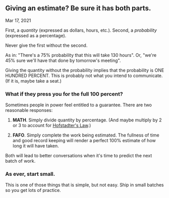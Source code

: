 ## Giving an estimate? Be sure it has both parts.

<div class="entry-meta">
<a class="entry-date published">Mar 17, 2021</a>
</div>

First, a *quantity* (expressed as dollars, hours, etc.).
Second, a *probability* (expressed as a percentage).

Never give the first without the second.

As in: "There's a 75% probability that this will take 130 hours". Or, "we're 45% sure we'll have that done by tomorrow's
meeting".

Giving the quantity without the probability implies that the probability is ONE HUNDRED PERCENT. This is probably not
what you intend to communicate. (If it is, maybe take a seat.)

### What if they press you for the full 100 percent?

Sometimes people in power feel entitled to a guarantee. There are two reasonable responses:

1. **MATH**. Simply divide quantity by percentage. (And maybe multiply by 2 or 3 to account
   for [Hofstadter's Law](https://en.wikipedia.org/wiki/Hofstadter's_law).)

2. **FAFO**. Simply complete the work being estimated. The fullness of time and good record keeping will render a
   perfect 100% estimate of how long it will have taken.

Both will lead to better conversations when it's time to predict the next batch of work.

### As ever, start small.

This is one of those things that is simple, but not easy. Ship in small batches so you get lots of practice.
